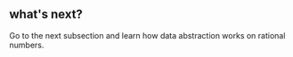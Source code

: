 ## what's next?

Go to the next subsection and learn how data abstraction works on rational
numbers.

